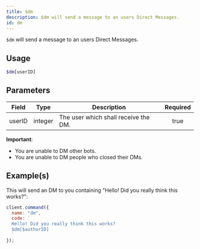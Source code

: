```yaml
---
title: $dm
description: $dm will send a message to an users Direct Messages.
id: dm
---
```


`$dm` will send a message to an users Direct Messages.

## Usage

```php
$dm[userID]
```

## Parameters

| Field  | Type    | Description                          | Required |
| ------ | ------- | ------------------------------------ | :------: |
| userID | integer | The user which shall receive the DM. |   true   |

**Important**:

- You are unable to DM other bots.
- You are unable to DM people who closed their DMs.

## Example(s)

This will send an DM to you containing "Hello! Did you really think this works?":

```javascript
client.command({
  name: "dm",
  code: `
  Hello! Did you really think this works?
  $dm[$authorID]
  `
});
```
